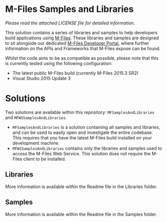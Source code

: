 # M-Files Samples and Libraries

*Please read the attached LICENSE file for detailed information.*

This solution contains a series of libraries and samples to help developers build applications using [M-Files](http://www.m-files.com).  These libraries and samples are designed to sit alongside our dedicated [M-Files Developer Portal](http://developer.m-files.com), where further information on the APIs and Frameworks that M-Files expose can be found.

Whilst the code aims to be as compatible as possible, please note that this is currently tested using the following configuration:

* The latest public M-Files build (currently M-Files 2015.3 SR2)
* Visual Studio 2015 Update 3

# Solutions

Two solutions are available within this repository: `MFSamplesAndLibraries` and `MFWSSamplesAndLibraries`.

* `MFSamplesAndLibraries` is a solution containing all samples and libraries, and can be used to easily open and investigate the entire codebase.  This requires that you have the latest M-Files build installed on your development machine.
* `MFWSSamplesAndLibraries` contains only the libraries and samples used to access the M-Files Web Service.  This solution does not require the M-Files client to be installed.

## Libraries

More information is available within the Readme file in the Libraries folder.

## Samples

More information is available within the Readme file in the Samples folder.

